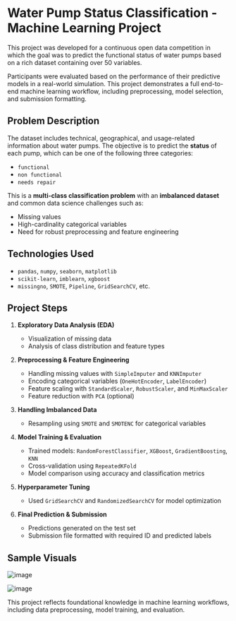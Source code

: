 # Water Pump Status Classification - Machine Learning Project

This project was developed for a continuous open data competition in which the goal was to predict the functional status of water pumps based on a rich dataset containing over 50 variables.

Participants were evaluated based on the performance of their predictive models in a real-world simulation. This project demonstrates a full end-to-end machine learning workflow, including preprocessing, model selection, and submission formatting.

## Problem Description

The dataset includes technical, geographical, and usage-related information about water pumps. The objective is to predict the **status** of each pump, which can be one of the following three categories:

- `functional`
- `non functional`
- `needs repair`

This is a **multi-class classification problem** with an **imbalanced dataset** and common data science challenges such as:
- Missing values
- High-cardinality categorical variables
- Need for robust preprocessing and feature engineering

## Technologies Used 

- `pandas`, `numpy`, `seaborn`, `matplotlib`
- `scikit-learn`, `imblearn`, `xgboost`
- `missingno`, `SMOTE`, `Pipeline`, `GridSearchCV`, etc.

## Project Steps

1. **Exploratory Data Analysis (EDA)**
   - Visualization of missing data
   - Analysis of class distribution and feature types

2. **Preprocessing & Feature Engineering**
   - Handling missing values with `SimpleImputer` and `KNNImputer`
   - Encoding categorical variables (`OneHotEncoder`, `LabelEncoder`)
   - Feature scaling with `StandardScaler`, `RobustScaler`, and `MinMaxScaler`
   - Feature reduction with `PCA` (optional)

3. **Handling Imbalanced Data**
   - Resampling using `SMOTE` and `SMOTENC` for categorical variables

4. **Model Training & Evaluation**
   - Trained models: `RandomForestClassifier`, `XGBoost`, `GradientBoosting`, `KNN`
   - Cross-validation using `RepeatedKFold`
   - Model comparison using accuracy and classification metrics

5. **Hyperparameter Tuning**
   - Used `GridSearchCV` and `RandomizedSearchCV` for model optimization

6. **Final Prediction & Submission**
   - Predictions generated on the test set
   - Submission file formatted with required ID and predicted labels

## Sample Visuals

![image](https://github.com/user-attachments/assets/c9b11b85-2727-435d-b356-f8908e3aeb9c)

![image](https://github.com/user-attachments/assets/2bb1e45b-b1d8-4320-b30f-f5c0af990764)



This project reflects foundational knowledge in machine learning workflows, including data preprocessing, model training, and evaluation.
